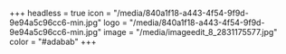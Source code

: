 +++
headless = true
icon = "/media/840a1f18-a443-4f54-9f9d-9e94a5c96cc6-min.jpg"
logo = "/media/840a1f18-a443-4f54-9f9d-9e94a5c96cc6-min.jpg"
image = "/media/imageedit_8_2831175577.jpg"
color = "#adabab"
+++
